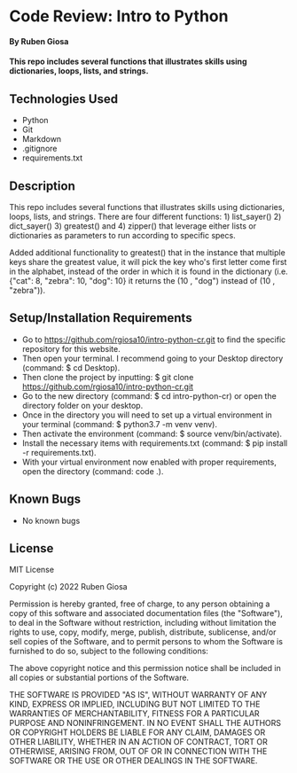 # Code Review: Intro to Python

#### By Ruben Giosa

#### This repo includes several functions that illustrates skills using dictionaries, loops, lists, and strings. 

## Technologies Used

* Python
* Git
* Markdown
* .gitignore
* requirements.txt

## Description

This repo includes several functions that illustrates skills using dictionaries, loops, lists, and strings. There are four different functions: 1) list_sayer() 2) dict_sayer() 3) greatest() and 4) zipper() that leverage either lists or dictionaries as parameters to run according to specific specs.

Added additional functionality to greatest() that in the instance that multiple keys share the greatest value, it will pick the key who's first letter come first in the alphabet, instead of the order in which it is found in the dictionary (i.e. {"cat": 8, "zebra": 10, "dog": 10} it returns the (10 , "dog") instead of (10 , "zebra")).

## Setup/Installation Requirements

* Go to https://github.com/rgiosa10/intro-python-cr.git to find the specific repository for this website.
* Then open your terminal. I recommend going to your Desktop directory (command: $ cd Desktop).
* Then clone the project by inputting: $ git clone https://github.com/rgiosa10/intro-python-cr.git
* Go to the new directory (command: $ cd intro-python-cr) or open the directory folder on your desktop.
* Once in the directory you will need to set up a virtual environment in your terminal (command: $ python3.7 -m venv venv).
* Then activate the environment (command: $ source venv/bin/activate).
* Install the necessary items with requirements.txt (command: $ pip install -r requirements.txt).
* With your virtual environment now enabled with proper requirements, open the directory (command: code .).

## Known Bugs

* No known bugs

## License

MIT License

Copyright (c) 2022 Ruben Giosa

Permission is hereby granted, free of charge, to any person obtaining a copy of this software and associated documentation files (the "Software"), to deal in the Software without restriction, including without limitation the rights to use, copy, modify, merge, publish, distribute, sublicense, and/or sell copies of the Software, and to permit persons to whom the Software is furnished to do so, subject to the following conditions:

The above copyright notice and this permission notice shall be included in all copies or substantial portions of the Software.

THE SOFTWARE IS PROVIDED "AS IS", WITHOUT WARRANTY OF ANY KIND, EXPRESS OR IMPLIED, INCLUDING BUT NOT LIMITED TO THE WARRANTIES OF MERCHANTABILITY, FITNESS FOR A PARTICULAR PURPOSE AND NONINFRINGEMENT. IN NO EVENT SHALL THE AUTHORS OR COPYRIGHT HOLDERS BE LIABLE FOR ANY CLAIM, DAMAGES OR OTHER LIABILITY, WHETHER IN AN ACTION OF CONTRACT, TORT OR OTHERWISE, ARISING FROM, OUT OF OR IN CONNECTION WITH THE SOFTWARE OR THE USE OR OTHER DEALINGS IN THE SOFTWARE.